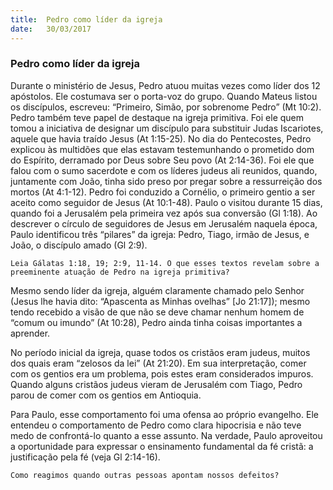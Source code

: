 ```yaml
---
title:  Pedro como líder da igreja
date:   30/03/2017
---
```


### Pedro como líder da igreja

Durante o ministério de Jesus, Pedro atuou muitas vezes como líder dos 12 apóstolos. Ele costumava ser o porta-voz do grupo. Quando Mateus listou os discípulos, escreveu: “Primeiro, Simão, por sobrenome Pedro” (Mt 10:2). Pedro também teve papel de destaque na igreja primitiva. Foi ele quem tomou a iniciativa de designar um discípulo para substituir Judas Iscariotes, aquele que havia traído Jesus (At 1:15-25). No dia do Pentecostes, Pedro explicou às multidões que elas estavam testemunhando o prometido dom do Espírito, derramado por Deus sobre Seu povo (At 2:14-36). Foi ele que falou com o sumo sacerdote e com os líderes judeus ali reunidos, quando, juntamente com João, tinha sido preso por pregar sobre a ressurreição dos mortos (At 4:1-12). Pedro foi conduzido a Cornélio, o primeiro gentio a ser aceito como seguidor de Jesus (At 10:1-48). Paulo o visitou durante 15 dias, quando foi a Jerusalém pela primeira vez após sua conversão (Gl 1:18). Ao descrever o círculo de seguidores de Jesus em Jerusalém naquela época, Paulo identificou três “pilares” da igreja: Pedro, Tiago, irmão de Jesus, e João, o discípulo amado (Gl 2:9).

`Leia Gálatas 1:18, 19; 2:9, 11-14. O que esses textos revelam sobre a preeminente atuação de Pedro na igreja primitiva?`

Mesmo sendo líder da igreja, alguém claramente chamado pelo Senhor (Jesus lhe havia dito: “Apascenta as Minhas ovelhas” [Jo 21:17]); mesmo tendo recebido a visão de que não se deve chamar nenhum homem de “comum ou imundo” (At 10:28), Pedro ainda tinha coisas importantes a aprender.

No período inicial da igreja, quase todos os cristãos eram judeus, muitos dos quais eram “zelosos da lei” (At 21:20). Em sua interpretação, comer com os gentios era um problema, pois estes eram considerados impuros. Quando alguns cristãos judeus vieram de Jerusalém com Tiago, Pedro parou de comer com os gentios em Antioquia.

Para Paulo, esse comportamento foi uma ofensa ao próprio evangelho. Ele entendeu o comportamento de Pedro como clara hipocrisia e não teve medo de confrontá-lo quanto a esse assunto. Na verdade, Paulo aproveitou a oportunidade para expressar o ensinamento fundamental da fé cristã: a justificação pela fé (veja Gl 2:14-16).

`Como reagimos quando outras pessoas apontam nossos defeitos?`